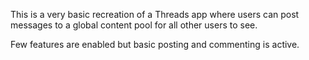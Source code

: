 This is a very basic recreation of a Threads app where users can post messages to a global content pool for all other users to see.

Few features are enabled but basic posting and commenting is active.
